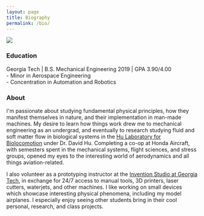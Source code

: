 ```yaml
---
layout: page
title: Biography
permalink: /bio/
---
```


<div class="img"><img src="{{site.url}}/assets/site/looking_up.jpg" class="float-left w-50 mr-3"></div>
  <!-- <div class="col-md-6 col-sm-12">
    <img src="{{site.url}}/assets/site/looking_up.jpg">
  </div> -->
<h3>Education</h3>
<p>Georgia Tech | B.S. Mechanical Engineering 2019 | GPA 3.90/4.00<br> - Minor in Aerospace Engineering<br> - Concentration in Automation and Robotics</p>

<h3>About</h3>
<p>I'm passionate about studying fundamental physical principles, how they manifest themselves in nature, and their implementation in man-made machines. My desire to learn how things work drew me to mechanical engineering as an undergrad, and eventually to research studying fluid and soft matter flow in biological systems in the <a href="http://www.hu.gatech.edu/">Hu Laboratory for Biolocomotion</a> under Dr. David Hu. Completing a co-op at Honda Aircraft, with semesters spent in the mechanical systems, flight sciences, and stress groups, opened my eyes to the interesting world of aerodynamics and all things aviation-related.</p>

<p>I also volunteer as a prototyping instructor at the <a href="http://inventionstudio.gatech.edu/">Invention Studio at Georgia Tech</a>, in exchange for 24/7 access to manual tools, 3D printers, laser cutters, waterjets, and other machines. I like working on small devices which showcase interesting physical phenomena, including my model airplanes. I especially enjoy seeing other students bring in their cool personal, research, and class projects.</p>
